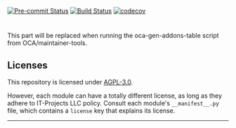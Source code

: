 
<!-- /!\ Non OCA Context : Set here the badge of your runbot / runboat instance. -->
[![Pre-commit Status](https://github.com/it-projects-llc/access-addons/actions/workflows/pre-commit.yml/badge.svg?branch=17.0)](https://github.com/it-projects-llc/access-addons/actions/workflows/pre-commit.yml?query=branch%3A17.0)
[![Build Status](https://github.com/it-projects-llc/access-addons/actions/workflows/test.yml/badge.svg?branch=17.0)](https://github.com/it-projects-llc/access-addons/actions/workflows/test.yml?query=branch%3A17.0)
[![codecov](https://codecov.io/gh/it-projects-llc/access-addons/branch/17.0/graph/badge.svg)](https://codecov.io/gh/it-projects-llc/access-addons)
<!-- /!\ Non OCA Context : Set here the badge of your translation instance. -->

<!-- /!\ do not modify above this line -->

# 



<!-- /!\ do not modify below this line -->

<!-- prettier-ignore-start -->

[//]: # (addons)

This part will be replaced when running the oca-gen-addons-table script from OCA/maintainer-tools.

[//]: # (end addons)

<!-- prettier-ignore-end -->

## Licenses

This repository is licensed under [AGPL-3.0](LICENSE).

However, each module can have a totally different license, as long as they adhere to IT-Projects LLC
policy. Consult each module's `__manifest__.py` file, which contains a `license` key
that explains its license.

----
<!-- /!\ Non OCA Context : Set here the full description of your organization. -->
